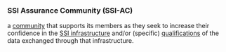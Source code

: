 ### SSI Assurance Community (SSI-AC)

a <a href="https://essif-lab.github.io/framework/docs/terms/community" hovertext="Community: a Party, consisting of at least two different Parties (the members of the Community) that seek to collaborate with each other so that each of them can achieve its individual Objectives more efficiently and/or effectively.">community</a> that supports its members as they seek to increase their confidence in the <a href="https://essif-lab.github.io/framework/docs/terms/ssi-infrastructure" hovertext="SSI Infrastructure: the technological components that are (envisaged to be) deployed all over the world for the purpose of providing, requesting and obtaining Qualified Data, for the purpose of negotiating and/or executing electronic Transactions.">SSI infrastructure</a> and/or (specific) <a href="https://essif-lab.github.io/framework/docs/terms/qualified-data" hovertext="Qualified Data: data that comes with assurances, at least regarding its provenance and integrity (immutability), that make this data valid to be used for specific purposes of individual Parties.">qualifications</a> of the data exchanged through that infrastructure.